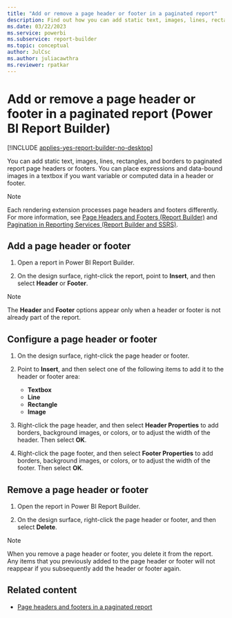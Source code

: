 ```yaml
---
title: "Add or remove a page header or footer in a paginated report"
description: Find out how you can add static text, images, lines, rectangles, and borders to paginated report page headers or footers in Power BI Report Builder.
ms.date: 03/22/2023
ms.service: powerbi
ms.subservice: report-builder
ms.topic: conceptual
author: JulCsc
ms.author: juliacawthra
ms.reviewer: rpatkar
---
```


# Add or remove a page header or footer in a paginated report (Power BI Report Builder)

[!INCLUDE [applies-yes-report-builder-no-desktop](../../includes/applies-yes-report-builder-no-desktop.md)]

You can add static text, images, lines, rectangles, and borders to paginated report page headers or footers. You can place expressions and data-bound images in a textbox if you want variable or computed data in a header or footer.  
  
> [!NOTE]  
> Each rendering extension processes page headers and footers differently. For more information, see [Page Headers and Footers &#40;Report Builder)](./page-headers-footers-report-builder-service.md) and [Pagination in Reporting Services &#40;Report Builder  and SSRS&#41;](/sql/reporting-services/report-design/pagination-in-reporting-services-report-builder-and-ssrs).
  
## Add a page header or footer  
  
1. Open a report in Power BI Report Builder.  
  
1. On the design surface, right-click the report, point to **Insert**, and then select **Header** or **Footer**.  
  
> [!NOTE]  
> The **Header** and **Footer** options appear only when a header or footer is not already part of the report.  
  
## Configure a page header or footer  
  
1. On the design surface, right-click the page header or footer.  
  
1. Point to **Insert**, and then select one of the following items to add it to the header or footer area:  
  
    - **Textbox**
    - **Line**
    - **Rectangle**  
    - **Image**  
  
1. Right-click the page header, and then select **Header Properties** to add borders, background images, or colors, or to adjust the width of the header. Then select **OK**.  
  
1. Right-click the page footer, and then select **Footer Properties** to add borders, background images, or colors, or to adjust the width of the footer. Then select **OK**.  
  
## Remove a page header or footer  
  
1. Open the report in Power BI Report Builder.  
  
1. On the design surface, right-click the page header or footer, and then select **Delete**.  
  
> [!NOTE]  
> When you remove a page header or footer, you delete it from the report. Any items that you previously added to the page header or footer will not reappear if you subsequently add the header or footer again.  
  
## Related content

- [Page headers and footers in a paginated report](page-headers-footers-report-builder-service.md)  
  
  
